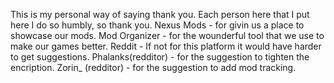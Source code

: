 This is my personal way of saying thank you. Each person here that I put here I do so humbly, so thank you.
Nexus Mods - for givin us a place to showcase our mods.
Mod Organizer - for the wounderful tool that we use to make our games better.
Reddit - If not for this platform it would have harder to get suggestions.
Phalanks(redditor) - for the suggestion to tighten the encription.
Zorin_ (redditor) - for the suggestion to add mod tracking.
